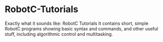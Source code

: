 # RobotC-Tutorials
Exactly what it sounds like: RobotC Tutorials
It contains short, simple RobotC programs showing basic syntax and commands, and other useful stuff, including algorithmic control and multitasking.
